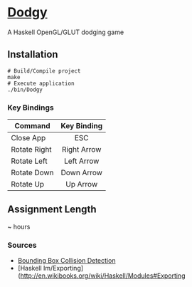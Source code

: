 # [Dodgy](https://github.com/cevaris/dodgy)


A Haskell OpenGL/GLUT dodging game


## Installation
    # Build/Compile project
    make
    # Execute application
    ./bin/Dodgy

  
### Key Bindings


| Command                             | Key Binding   |
| ------------------------------------|:-------------:|
| Close App                           | ESC           |
| Rotate Right                        | Right Arrow   |
| Rotate Left                         | Left Arrow    |
| Rotate Down                         | Down Arrow    |
| Rotate Up                           | Up Arrow      |


## Assignment Length
~ hours


### Sources

- [Bounding Box Collision Detection](http://devmag.org.za/2009/04/13/basic-collision-detection-in-2d-part-1/)
- [Haskell Im/Exporting](http://en.wikibooks.org/wiki/Haskell/Modules#Exporting
